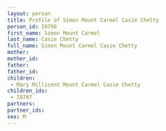 ```yaml
---
layout: person
title: Profile of Simon Mount Carmel Casie Chetty
person_id: I0798
first_name: Simon Mount Carmel
last_name: Casie Chetty
full_name: Simon Mount Carmel Casie Chetty
mother: 
mother_id: 
father: 
father_id: 
children:
 - Mary Millicent Mount Carmel Casie Chetty
children_ids:
 - I0797
partners:
partner_ids:
sex: M
---
```


